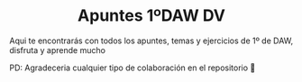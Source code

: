 <h1 align="center"> Apuntes 1ºDAW DV </h1>

Aqui te encontrarás con todos los apuntes, temas y ejercicios de
1º de DAW, disfruta y aprende mucho

PD: Agradeceria cualquier tipo de colaboración en el repositorio 🤝
